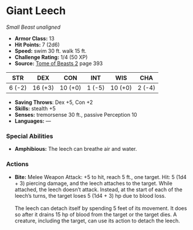 # Giant Leech

*Small* *Beast* *unaligned*

- **Armor Class:** 13
- **Hit Points:** 7 (2d6)
- **Speed:** swim 30 ft. walk 15 ft.
- **Challenge Rating:** 1/4 (50 XP)
- **Source:** [Tome of Beasts 2](https://koboldpress.com/kpstore/product/tome-of-beasts-2-for-5th-edition) page 393

| STR | DEX | CON | INT | WIS | CHA |
| --- | --- | --- | --- | --- | --- |
| 6 (-2) | 16 (+3) | 10 (+0) | 1 (-5) | 10 (+0) | 2 (-4) |

- **Saving Throws**: Dex +5, Con +2
- **Skills:** stealth +5
- **Senses:** tremorsense 30 ft., passive Perception 10
- **Languages:** —

### Special Abilities

- **Amphibious:** The leech can breathe air and water.

### Actions

- **Bite:** Melee Weapon Attack: +5 to hit, reach 5 ft., one target. Hit: 5 (1d4 + 3) piercing damage, and the leech attaches to the target. While attached, the leech doesn’t attack. Instead, at the start of each of the leech’s turns, the target loses 5 (1d4 + 3) hp due to blood loss.<br><br>The leech can detach itself by spending 5 feet of its movement. It does so after it drains 15 hp of blood from the target or the target dies. A creature, including the target, can use its action to detach the leech.


